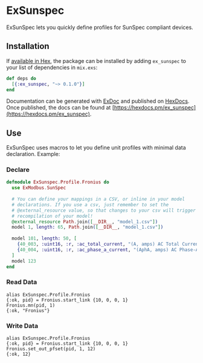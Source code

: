 # ExSunspec

ExSunSpec lets you quickly define profiles for SunSpec compliant devices.

## Installation

If [available in Hex](https://hex.pm/docs/publish), the package can be installed
by adding `ex_sunspec` to your list of dependencies in `mix.exs`:

```elixir
def deps do
  [{:ex_sunspec, "~> 0.1.0"}]
end
```

Documentation can be generated with [ExDoc](https://github.com/elixir-lang/ex_doc)
and published on [HexDocs](https://hexdocs.pm). Once published, the docs can
be found at [https://hexdocs.pm/ex_sunspec](https://hexdocs.pm/ex_sunspec).

## Use

ExSunSpec uses macros to let you define unit profiles with minimal data declaration. Example:

### Declare 

```elixir
defmodule ExSunspec.Profile.Fronius do
  use ExModbus.SunSpec
  
  # You can define your mappings in a CSV, or inline in your model 
  # declarations. If you use a csv, just remember to set the 
  # @external_resource value, so that changes to your csv will trigger a 
  # recompilation of your model!
  @external_resource Path.join([__DIR__, "model_1.csv"])
  model 1, length: 65, Path.join([__DIR__, "model_1.csv"])
  
  model 101, length: 50, [
    {40_003, :uint16, :r, :ac_total_current, "(A, amps) AC Total Current value"},
    {40_004, :uint16, :r, :ac_phase_a_current, "(AphA, amps) AC Phase-A Current value"},
  ]
  model 123
end
```



### Read Data

```
alias ExSunspec.Profile.Fronius
{:ok, pid} = Fronius.start_link {10, 0, 0, 1}
Fronius.mn(pid, 1)
{:ok, "Fronius"}
```

### Write Data
```
alias ExSunspec.Profile.Fronius
{:ok, pid} = Fronius.start_link {10, 0, 0, 1}
Fronius.set_out_pfset(pid, 1, 12)
{:ok, 12}
```

